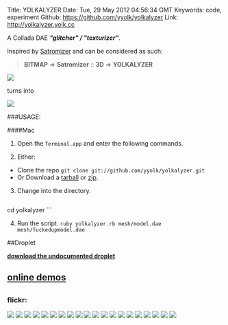 Title: YOLKALYZER
Date: Tue, 29 May 2012 04:56:34 GMT
Keywords: code, experiment
Github: https://github.com/yyolk/yolkalyzer
Link: http://yolkalyzer.yolk.cc

A Collada DAE ***"glitcher" / "texturizer"***. 

Inspired by [Satromizer](http://satromizer.com/) and can be considered as such: 

> **BITMAP** => **Satromizer** :: **3D** => **YOLKALYZER**

![](http://farm9.staticflickr.com/8017/7194214842_4f3e9385f0_o.png)

turns into 

![](http://farm9.staticflickr.com/8159/7174927072_a97dd787cf_o.png)

###USAGE:

####Mac

1. Open the `Terminal.app` and enter the following commands.

2. Either:
  - Clone the repo
    ```git clone git://github.com/yyolk/yolkalyzer.git```
  - Or Download a [tarball](https://github.com/yyolk/yolkalyzer/tarball/master) or [zip](https://github.com/yyolk/yolkalyzer/zipball/master).


3. Change into the directory.
    ```
cd yolkalyzer
    ```

4. Run the script.
    ```ruby yolkalyzer.rb mesh/model.dae mesh/fuckedupmodel.dae```

##Droplet

**[<i class="icon-download-alt"></i> download the <span class="fontawesome-bolt"></span> undocumented <span class="fontawesome-bolt"></span> droplet](https://github.com/yyolk/yolkalyzer/archive/droplet.zip)**

## <a href="http://yolkalyzer.yolk.cc/" class="fontawesome-external-link">online demos</a>

## <a href="https://github.com/yyolk/yolkalyzer" class="zocial-github" alt="github repo" title="github repo"></a>

### flickr:
![](http://farm8.staticflickr.com/7075/7253942976_65e1f6a323_o.png)
![](http://farm9.staticflickr.com/8012/7253943666_06977221df_o.png)
![](http://farm8.staticflickr.com/7230/7253992914_648891c03a_o.png)
![](http://farm8.staticflickr.com/7073/7253943998_1111c7fc6f_o.png)
![](http://farm9.staticflickr.com/8004/7253943300_41ed406c44_o.png)
![](http://farm9.staticflickr.com/8013/7253993244_33891951e7_o.png)
![](http://farm9.staticflickr.com/8017/7194214842_4f3e9385f0_o.png)
![](http://farm6.staticflickr.com/5470/7194214902_0dc2497af6_o.png)
![](http://farm8.staticflickr.com/7239/7178942842_d583955423_o.jpg)
![](http://farm8.staticflickr.com/7238/7170305354_916bf9770c_o.png)
![](http://farm9.staticflickr.com/8152/7253885124_3e51026a41_o.png)
![](http://farm8.staticflickr.com/7089/7253941074_6fd98b3b81_o.png)
![](http://farm8.staticflickr.com/7074/7253992652_71a1d252f5_o.png)
![](http://farm8.staticflickr.com/7212/7253940232_f37029f065_o.png)
![](http://farm6.staticflickr.com/5345/7201007732_8647c320f7_o.png)
![](http://farm8.staticflickr.com/7084/7174926726_8d4ca45dbd_o.png)
![](http://farm8.staticflickr.com/7093/7253941384_8d9509254a_o.png)
![](http://farm8.staticflickr.com/7222/7253942406_5ed99ebd3a_o.png)
![](http://farm8.staticflickr.com/7086/7174926302_e757aaa261_o.png)
![](http://farm9.staticflickr.com/8142/7174925518_f075eebe13_o.png)
